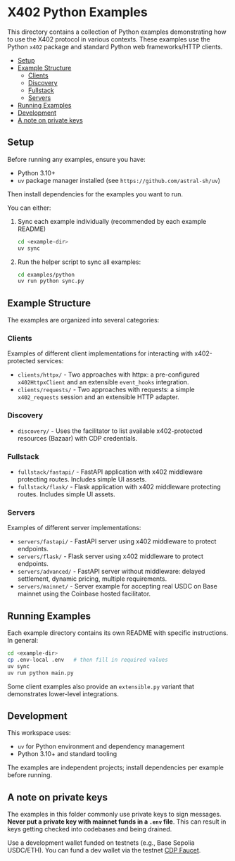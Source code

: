 # X402 Python Examples <!-- omit in toc -->

This directory contains a collection of Python examples demonstrating how to use the X402 protocol in various contexts. These examples use the Python `x402` package and standard Python web frameworks/HTTP clients.

- [Setup](#setup)
- [Example Structure](#example-structure)
  - [Clients](#clients)
  - [Discovery](#discovery)
  - [Fullstack](#fullstack)
  - [Servers](#servers)
- [Running Examples](#running-examples)
- [Development](#development)
- [A note on private keys](#a-note-on-private-keys)

## Setup

Before running any examples, ensure you have:

- Python 3.10+
- `uv` package manager installed (see `https://github.com/astral-sh/uv`)

Then install dependencies for the examples you want to run.

You can either:

1. Sync each example individually (recommended by each example README)

   ```bash
   cd <example-dir>
   uv sync
   ```

2. Run the helper script to sync all examples:

   ```bash
   cd examples/python
   uv run python sync.py
   ```

## Example Structure

The examples are organized into several categories:

### Clients

Examples of different client implementations for interacting with x402-protected services:

- `clients/httpx/` - Two approaches with httpx: a pre-configured `x402HttpxClient` and an extensible `event_hooks` integration.
- `clients/requests/` - Two approaches with requests: a simple `x402_requests` session and an extensible HTTP adapter.

### Discovery

- `discovery/` - Uses the facilitator to list available x402-protected resources (Bazaar) with CDP credentials.

### Fullstack

- `fullstack/fastapi/` - FastAPI application with x402 middleware protecting routes. Includes simple UI assets.
- `fullstack/flask/` - Flask application with x402 middleware protecting routes. Includes simple UI assets.

### Servers

Examples of different server implementations:

- `servers/fastapi/` - FastAPI server using x402 middleware to protect endpoints.
- `servers/flask/` - Flask server using x402 middleware to protect endpoints.
- `servers/advanced/` - FastAPI server without middleware: delayed settlement, dynamic pricing, multiple requirements.
- `servers/mainnet/` - Server example for accepting real USDC on Base mainnet using the Coinbase hosted facilitator.

## Running Examples

Each example directory contains its own README with specific instructions. In general:

```bash
cd <example-dir>
cp .env-local .env   # then fill in required values
uv sync
uv run python main.py
```

Some client examples also provide an `extensible.py` variant that demonstrates lower-level integrations.

## Development

This workspace uses:

- `uv` for Python environment and dependency management
- Python 3.10+ and standard tooling

The examples are independent projects; install dependencies per example before running.

## A note on private keys

The examples in this folder commonly use private keys to sign messages. **Never put a private key with mainnet funds in a `.env` file**. This can result in keys getting checked into codebases and being drained.

Use a development wallet funded on testnets (e.g., Base Sepolia USDC/ETH). You can fund a dev wallet via the testnet [CDP Faucet](https://portal.cdp.coinbase.com/products/faucet).
